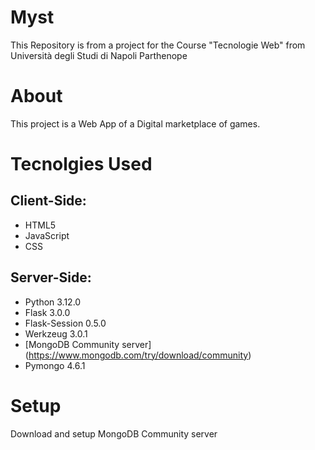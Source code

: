 # Myst
This Repository is from a project for the Course "Tecnologie Web" from Università degli Studi di Napoli Parthenope

# About
This project is a Web App of a Digital marketplace of games.

# Tecnolgies Used
## Client-Side:
- HTML5
- JavaScript
- CSS
## Server-Side:
- Python 3.12.0
- Flask 3.0.0
- Flask-Session 0.5.0
- Werkzeug 3.0.1
- [MongoDB Community server] (https://www.mongodb.com/try/download/community)
- Pymongo 4.6.1

# Setup
Download and setup MongoDB Community server 

